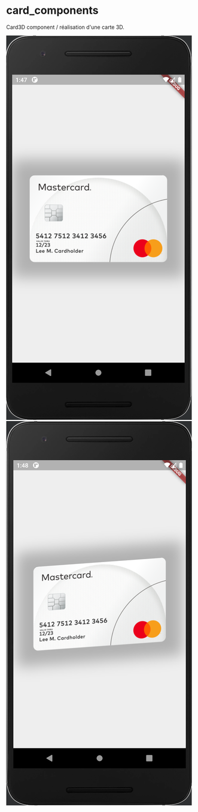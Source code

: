 # card_components

Card3D component / réalisation d'une carte 3D.

![cap1.png](images/cap1.png)
![cap2.png](images/cap2.png)
